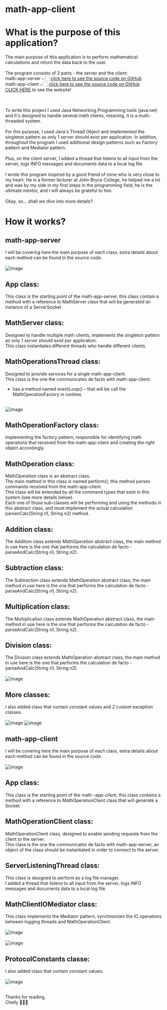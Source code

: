 ﻿# math-app-client

# What is the purpose of this application?
The main purpose of this application is to perform mathematical calculations and return the data back to the user.<br/><br/>
The program consists of 2 parts - the server and the client:<br/>
math-app-server 👉🏻 [click here to see the source code on GitHub](https://github.com/itsmechelly/math-app-server)
<br/>
math-app-client 👉🏻 [click here to see the source code on GitHub](https://github.com/itsmechelly/math-app-client)
<br/>
[CLICK HERE](http://math-app-ui.s3-website-eu-west-1.amazonaws.com/) to see the website!<br/>
<br/><br/>

To write this project I used Java Networking Programming tools (java.net) and it's designed to handle several math clients, meaning, it is a multi-threaded system.
<br/><br/>
For this purpose, I used Java's Thread Object and implemented the singleton pattern as only 1 server should exist per application.
In addition, throughout the program I used additional design patterns such as Factory pattern and Mediator pattern.
<br/><br/>
Plus, on the client server, I added a thread that listens to all input from the server, logs INFO messages and documents data to a local log file.
<br/><br/>
I wrote this program inspired by a good friend of mine who is very close to my heart.
He is a former lecturer at John Bryce College, he helped me a lot and was by my side in my first steps in the programming field, he is the ultimate mentor, and I will always be grateful to him.
<br/><br/>
Okay, so... shall we dive into more details?

# How it works?

## math-app-server
I will be covering here the main purpose of each class, extra details about each method can be found in the source code.<br/><br/>
![image](https://user-images.githubusercontent.com/60425986/230099021-ae514210-251e-4207-938a-707fd483eb8f.png)

## App class:
This class is the starting point of the math-app-server, this class contain a method with a reference to MathServer class that will be generated an instance of a ServerSocket

## MathServer class:
Designed to handle multiple math clients, implements the singleton pattern as only 1 server should exist per application.<br/>
This class instantiates different threads who handle different clients.

## MathOperationsThread class:
Designed to provide services for a single math-app-client.<br/>
This class is the one the communicates de facto with math-app-client.<br/>
-	has a method named eventLoop() – that will be call the MathOperationFactory in runtime.<br/><br/>

![image](https://user-images.githubusercontent.com/60425986/230099340-0d73498d-38d7-4eb5-9104-6df370ac60c9.png)

## MathOperationFactory class:
Implementing the factory pattern, responsible for identifying math operations that received from the math-app-client and creating the right object accordingly.

## MathOperation class:
MathOperation class is an abstract class.<br/>
The main method in this class is named perform(), this method parses commands received from the math-app-client.<br/>
This class will be extended by all the command types that exist in this system (see more details below).<br/>
Each one of those sub-classes will be performing and using the methods in this abstract class, and must implement the actual calculation parsenCalc(String n1, String n2) method.<br/>

## Addition class:
The Addition class extends MathOperation abstract class, the main method in use here is the one that performs the calculation de facto - parseAndCalc(String n1, String n2).

## Subtraction class:
The Subtraction class extends MathOperation abstract class, the main method in use here is the one that performs the calculation de facto - parseAndCalc(String n1, String n2).

## Multiplication class:
The Multiplication class extends MathOperation abstract class, the main method in use here is the one that performs the calculation de facto - parseAndCalc(String n1, String n2).

## Division class:
The Division class extends MathOperation abstract class, the main method in use here is the one that performs the calculation de facto - parseAndCalc(String n1, String n2).<br/><br/>
![image](https://user-images.githubusercontent.com/60425986/230099692-a6cf944d-386a-413b-a2e8-cee177990cde.png)

## More classes:
I also added class that contain constant values and 2 custom exception classes.
<br/><br/>
![image](https://user-images.githubusercontent.com/60425986/230099787-325d0e1a-f4fc-479d-a89c-4661e559e3c0.png)
![image](https://user-images.githubusercontent.com/60425986/230099816-d3b8f322-472c-413e-82c7-eafaac8b5680.png)

## math-app-client
I will be covering here the main purpose of each class, extra details about each method can be found in the source code.
<br/><br/>
![image](https://user-images.githubusercontent.com/60425986/230100855-f32790a2-b760-4f3e-978c-a1251132ea4a.png)

## App class:
This class is the starting point of the math -app-client, this class contains a method with a reference to MathOperationClient class that will generate a Socket.

## MathOperationClient class:
MathOperationClient class, designed to enable sending requests from the client to the server.<br/>
This class is the one the communicates de facto with math-app-server, an object of the class should be instantiated in order to connect to the server.

## ServerListeningThread class:
This class is designed to perform as a log file manager.<br/>
I added a thread that listens to all input from the server, logs INFO messages and documents data to a local log file.

## MathClientIOMediator class:
This class implements the Mediator pattern, synchronizes the IO operations between logging threads and MathOperationClient.
<br/><br/>
![image](https://user-images.githubusercontent.com/60425986/230101106-1e096238-2162-413d-af6e-612f1538b2af.png)
<br/><br/>
![image](https://user-images.githubusercontent.com/60425986/230101184-634bc055-588c-4537-85b0-0dca3c7dca31.png)

## ProtocolConstants classe:
I also added class that contain constant values:
<br/><br/>
![image](https://user-images.githubusercontent.com/60425986/230101281-9118a6b4-470b-43d3-b7ac-73827da7266d.png)


<br/>
Thanks for reading,
<br/>
Chelly 👩🏻‍💻



